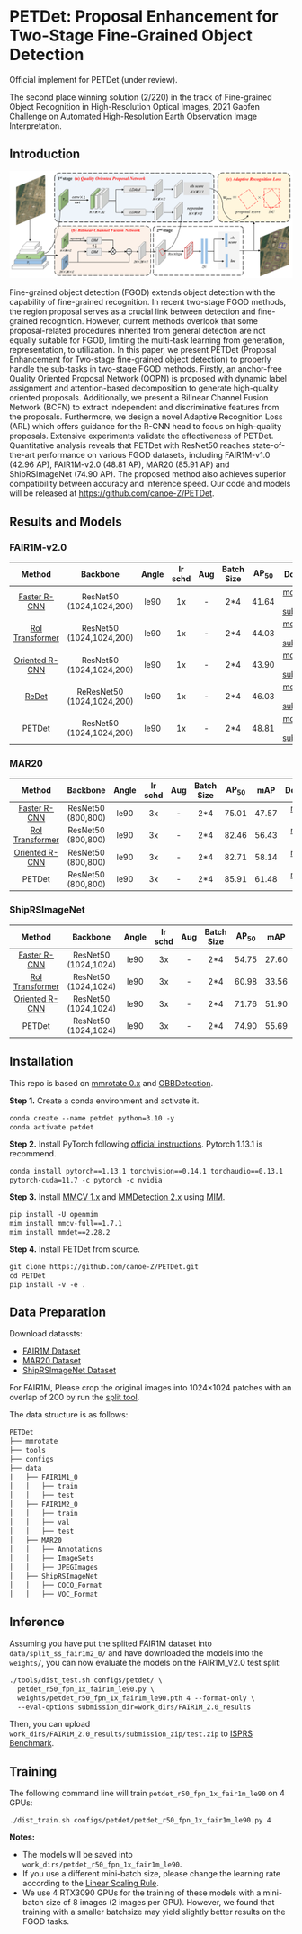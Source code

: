 # PETDet: Proposal Enhancement for Two-Stage Fine-Grained Object Detection
Official implement for PETDet (under review). 

The second place winning solution (2/220) in the track of Fine-grained Object Recognition in High-Resolution Optical Images, 2021 Gaofen Challenge on Automated High-Resolution Earth Observation Image Interpretation.

## Introduction
![petdet_arch](docs/petdet.png) 

Fine-grained object detection (FGOD) extends object detection with the capability of fine-grained recognition. In recent two-stage FGOD methods, the region proposal serves as a crucial link between detection and fine-grained recognition. However, current methods overlook that some proposal-related procedures inherited from general detection are not equally suitable for FGOD, limiting the multi-task learning from generation, representation, to utilization. In this paper, we present PETDet (Proposal Enhancement for Two-stage fine-grained object detection) to properly handle the sub-tasks in two-stage FGOD methods. Firstly, an anchor-free Quality Oriented Proposal Network (QOPN) is proposed with dynamic label assignment and attention-based decomposition to generate high-quality oriented proposals. Additionally, we present a Bilinear Channel Fusion Network (BCFN) to extract independent and discriminative features from the proposals. Furthermore, we design a novel Adaptive Recognition Loss (ARL) which offers guidance for the R-CNN head to focus on high-quality proposals. Extensive experiments validate the effectiveness of PETDet. Quantitative analysis reveals that PETDet with ResNet50 reaches state-of-the-art performance on various FGOD datasets, including FAIR1M-v1.0 (42.96 AP), FAIR1M-v2.0 (48.81 AP), MAR20 (85.91 AP) and ShipRSImageNet (74.90 AP). The proposed method also achieves superior compatibility between accuracy and inference speed. Our code and models will be released at https://github.com/canoe-Z/PETDet.

## Results and Models
### FAIR1M-v2.0
|                       Method                        |           Backbone            | Angle | lr<br>schd |  Aug  | Batch<br>Size | AP<sub>50</sub> |                                                                                                                                               Download                                                                                                                                                |
| :-------------------------------------------------: | :---------------------------: | :---: | :--------: | :---: | :-----------: | :-------------: | :---------------------------------------------------------------------------------------------------------------------------------------------------------------------------------------------------------------------------------------------------------------------------------------------------: |
|  [Faster R-CNN](https://arxiv.org/abs/1506.01497)   |  ResNet50<br>(1024,1024,200)  | le90  |     1x     |   -   |     2\*4      |      41.64      | [model](https://drive.google.com/file/d/1o2K12ouHxo2QM03Nia-dpiO25mpVopmV/view?usp=drive_link) \| [log](https://drive.google.com/file/d/1OTLsiIly_bkSF9hFiQmV04Cg_32w3J6U/view?usp=drive_link) \| [submission](https://drive.google.com/file/d/1y0Qm7e94G-Gthq28VZOLbzbn6SeoTjqr/view?usp=drive_link) |
| [RoI Transformer](https://arxiv.org/abs/1812.00155) |  ResNet50<br>(1024,1024,200)  | le90  |     1x     |   -   |     2\*4      |      44.03      | [model](https://drive.google.com/file/d/1MCs5Whn25MovOB6kAzLvMbahzIo936RZ/view?usp=drive_link) \| [log](https://drive.google.com/file/d/1reVeo4uVazShO9qtVxAddVzY7cmxAyCZ/view?usp=drive_link) \| [submission](https://drive.google.com/file/d/1NftYwDBmZsF_uf4OQe-Z5ls6TJI8aw9E/view?usp=drive_link) |
| [Oriented R-CNN](https://arxiv.org/abs/2108.05699)  |  ResNet50<br>(1024,1024,200)  | le90  |     1x     |   -   |     2\*4      |      43.90      | [model](https://drive.google.com/file/d/1-A0BBrpXW0tkCRqO7jKruBJy9gU0HQd3/view?usp=drive_link) \| [log](https://drive.google.com/file/d/1cwPaf6pgDjooZq5mE8A1uOJGVs8jaQfD/view?usp=drive_link) \| [submission](https://drive.google.com/file/d/1bygbpsd8V0zxqpi3_kKjG3i76TRe1-b8/view?usp=drive_link) |
|      [ReDet](https://arxiv.org/abs/2103.07733)      | ReResNet50<br>(1024,1024,200) | le90  |     1x     |   -   |     2\*4      |      46.03      | [model](https://drive.google.com/file/d/1sV-igM-oxYs-uc4OgTz9XLsebIAF07ph/view?usp=drive_link) \| [log](https://drive.google.com/file/d/1iR0WU5uIGDufRu1mQvFVpklXIqLIOsZg/view?usp=drive_link) \| [submission](https://drive.google.com/file/d/1KhBlj2TOUA-M_E5EVDejOXEYiOwR3OKh/view?usp=drive_link) |
|                       PETDet                        |  ResNet50<br>(1024,1024,200)  | le90  |     1x     |   -   |     2\*4      |      48.81      | [model](https://drive.google.com/file/d/1IJCddYsepBoNqhvxKR2gTOs3fju6QGdR/view?usp=drive_link) \| [log](https://drive.google.com/file/d/1ofOpc6fYpRFXUee-c73Dy8AHxZGepmUE/view?usp=drive_link) \| [submission](https://drive.google.com/file/d/13FukuL04H-cX00IUse7kGafuv0t38xOD/view?usp=drive_link) |

### MAR20
|                       Method                        |       Backbone        | Angle | lr<br>schd |  Aug  | Batch<br>Size | AP<sub>50</sub> |  mAP  |                                                                                            Download                                                                                            |
| :-------------------------------------------------: | :-------------------: | :---: | :--------: | :---: | :-----------: | :-------------: | :---: | :--------------------------------------------------------------------------------------------------------------------------------------------------------------------------------------------: |
|  [Faster R-CNN](https://arxiv.org/abs/1506.01497)   | ResNet50<br>(800,800) | le90  |     3x     |   -   |     2\*4      |      75.01      | 47.57 | [model](https://drive.google.com/file/d/1kn-rT-9jlcFi4PSGn7l2ph_BSifUMKIw/view?usp=drive_link) \| [log](https://drive.google.com/file/d/1YMuR6Dewypg4h2VpaW9sZrXqLBraismi/view?usp=drive_link) |
| [RoI Transformer](https://arxiv.org/abs/1812.00155) | ResNet50<br>(800,800) | le90  |     3x     |   -   |     2\*4      |      82.46      | 56.43 | [model](https://drive.google.com/file/d/1Ti60ymSTy9iXw5htuenKXoitOFODrWwZ/view?usp=drive_link) \| [log](https://drive.google.com/file/d/15DEmLUzxnggdYDw5jSbXd9n_ARtq4IFp/view?usp=drive_link) |
| [Oriented R-CNN](https://arxiv.org/abs/2108.05699)  | ResNet50<br>(800,800) | le90  |     3x     |   -   |     2\*4      |      82.71      | 58.14 | [model](https://drive.google.com/file/d/1vWV37HOv7xhxBjeWGrPvii7bEYjf_lkn/view?usp=drive_link) \| [log](https://drive.google.com/file/d/1TMl87WfxF8b_8XD7ZJFfjTukxFqcRjS7/view?usp=drive_link) |
|                       PETDet                        | ResNet50<br>(800,800) | le90  |     3x     |   -   |     2\*4      |      85.91      | 61.48 | [model](https://drive.google.com/file/d/18iy2WvjmCPd8I4TGvM_Aecy3VILpuUbo/view?usp=drive_link) \| [log](https://drive.google.com/file/d/1w9nmrYEWhtqXsbOVYNlDAxP3hh6Y6jYa/view?usp=drive_link) |
### ShipRSImageNet
|                       Method                        |        Backbone         | Angle | lr<br>schd |  Aug  | Batch<br>Size | AP<sub>50</sub> |  mAP  |                                                                                            Download                                                                                            |
| :-------------------------------------------------: | :---------------------: | :---: | :--------: | :---: | :-----------: | :-------------: | :---: | :--------------------------------------------------------------------------------------------------------------------------------------------------------------------------------------------: |
|  [Faster R-CNN](https://arxiv.org/abs/1506.01497)   | ResNet50<br>(1024,1024) | le90  |     3x     |   -   |     2\*4      |      54.75      | 27.60 | [model](https://drive.google.com/file/d/1WEt05QWhCI4-9MqTrfLHTx55beiuJJOC/view?usp=drive_link) \| [log](https://drive.google.com/file/d/1OviFAcOxgyWjGFVQ8VETYCVHEAmYEXiy/view?usp=drive_link) |
| [RoI Transformer](https://arxiv.org/abs/1812.00155) | ResNet50<br>(1024,1024) | le90  |     3x     |   -   |     2\*4      |      60.98      | 33.56 | [model](https://drive.google.com/file/d/1sBdYAhXkK0C7f3KvvguZoS218BAOW9cb/view?usp=drive_link) \| [log](https://drive.google.com/file/d/1lx77T3SkEjn_DkevSyJcq1sXct6YPnjz/view?usp=drive_link) |
| [Oriented R-CNN](https://arxiv.org/abs/2108.05699)  | ResNet50<br>(1024,1024) | le90  |     3x     |   -   |     2\*4      |      71.76      | 51.90 | [model](https://drive.google.com/file/d/1aiRQ93xwmf1z1OU-Xu09Fc06C4-j_GYN/view?usp=drive_link) \| [log](https://drive.google.com/file/d/1mZZyMeJXrjxQdc3bV-SFVWFu_-GLnfvE/view?usp=drive_link) |
|                       PETDet                        | ResNet50<br>(1024,1024) | le90  |     3x     |   -   |     2\*4      |      74.90      | 55.69 | [model](https://drive.google.com/file/d/1vYOVKh_XmEx-SC2nvSDc4Exiw2Xq_GFG/view?usp=drive_link) \| [log](https://drive.google.com/file/d/1nVaI8piN9aCoBF-C_iWUh0ZdSBIEaaWw/view?usp=drive_link) |
## Installation
This repo is based on [mmrotate 0.x](https://github.com/open-mmlab/mmrotate) and [OBBDetection](https://github.com/jbwang1997/OBBDetection).

**Step 1.** Create a conda environment and activate it.

```shell
conda create --name petdet python=3.10 -y
conda activate petdet
```

**Step 2.** Install PyTorch following [official instructions](https://pytorch.org/get-started/locally/). Pytorch 1.13.1 is recommend.

```shell
conda install pytorch==1.13.1 torchvision==0.14.1 torchaudio==0.13.1 pytorch-cuda=11.7 -c pytorch -c nvidia
```

**Step 3.** Install [MMCV 1.x](https://github.com/open-mmlab/mmcv) and [MMDetection 2.x](https://github.com/open-mmlab/mmdetection) using [MIM](https://github.com/open-mmlab/mim).

```shell
pip install -U openmim
mim install mmcv-full==1.7.1
mim install mmdet==2.28.2
```

**Step 4.** Install PETDet from source.
```shell
git clone https://github.com/canoe-Z/PETDet.git
cd PETDet
pip install -v -e .
```
## Data Preparation
Download datassts:
- [FAIR1M Dataset](https://www.gaofen-challenge.com/benchmark)
- [MAR20 Dataset](https://gcheng-nwpu.github.io/)
- [ShipRSImageNet Dataset](https://github.com/zzndream/ShipRSImageNet)  
  
For FAIR1M, Please crop the original images into 1024×1024 patches with an overlap of 200 by run the [split tool](tools/data/fair1m/README.md).

The data structure is as follows:

```none
PETDet
├── mmrotate
├── tools
├── configs
├── data
|   ├── FAIR1M1_0
│   │   ├── train
│   │   ├── test
│   ├── FAIR1M2_0
│   │   ├── train
│   │   ├── val
│   │   ├── test
│   ├── MAR20
│   │   ├── Annotations
│   │   ├── ImageSets
│   │   ├── JPEGImages
│   ├── ShipRSImageNet
│   │   ├── COCO_Format
│   │   ├── VOC_Format
```

## Inference

Assuming you have put the splited FAIR1M dataset into `data/split_ss_fair1m2_0/` and have downloaded the models into the `weights/`, you can now evaluate the models on the FAIR1M_V2.0 test split:

```
./tools/dist_test.sh configs/petdet/ \
  petdet_r50_fpn_1x_fair1m_le90.py \
  weights/petdet_r50_fpn_1x_fair1m_le90.pth 4 --format-only \
  --eval-options submission_dir=work_dirs/FAIR1M_2.0_results
```

Then, you can upload `work_dirs/FAIR1M_2.0_results/submission_zip/test.zip` to [ISPRS Benchmark](https://www.gaofen-challenge.com/benchmark).

## Training

The following command line will train `petdet_r50_fpn_1x_fair1m_le90` on 4 GPUs:

```
./dist_train.sh configs/petdet/petdet_r50_fpn_1x_fair1m_le90.py 4
```

**Notes:**
- The models will be saved into `work_dirs/petdet_r50_fpn_1x_fair1m_le90`.
- If you use a different mini-batch size, please change the learning rate according to the [Linear Scaling Rule](https://arxiv.org/abs/1706.02677).
- We use 4 RTX3090 GPUs for the training of these models with a mini-batch size of 8 images (2 images per GPU). However, we found that training with a smaller batchsize may yield slightly better results on the FGOD tasks.
